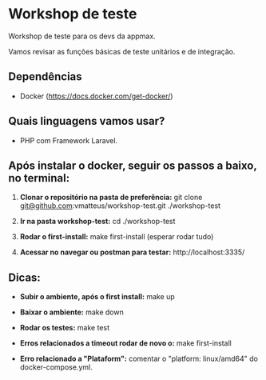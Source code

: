 
# Workshop de teste

Workshop de teste para os devs da appmax.

Vamos revisar as funções básicas de teste unitários e de integração.

## Dependências

- Docker (https://docs.docker.com/get-docker/)

## Quais linguagens vamos usar?

- PHP com Framework Laravel. 

## Após instalar o docker, seguir os passos a baixo, no terminal:

1) **Clonar o repositório na pasta de preferência:** git clone git@github.com:vmatteus/workshop-test.git ./workshop-test

2) **Ir na pasta workshop-test:** cd ./workshop-test

3) **Rodar o first-install:** make first-install (esperar rodar tudo)

4) **Acessar no navegar ou postman para testar:** http://localhost:3335/
    

## Dicas:

- **Subir o ambiente, após o first install:** make up

- **Baixar o ambiente:** make down

- **Rodar os testes:** make test 

- **Erros relacionados a timeout rodar de novo o:**  make first-install

- **Erro relacionado a "Plataform":** comentar o "platform: linux/amd64" do docker-compose.yml.
